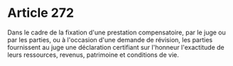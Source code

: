# Article 272

Dans le cadre de la fixation d'une prestation compensatoire, par le juge ou par les parties, ou à l'occasion d'une demande de révision, les parties fournissent au juge une déclaration certifiant sur l'honneur l'exactitude de leurs ressources, revenus, patrimoine et conditions de vie.
